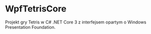 # WpfTetrisCore
Projekt gry Tetris w C# .NET Core 3 z interfejsem opartym o Windows Presentation Foundation.
